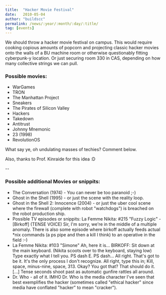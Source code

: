 ```yaml
---
title:  "Hacker Movie Festival"
date:   2010-05-04
author: "buildscc"
permalink: /news/:year/:month/:day/:title/
tag: [events]
---
```


We should throw a hacker movie festival on campus. This would require cooking copious amounts of popcorn and projecting classic hacker movies onto the walls of a BU machine room or otherwise questionably fitting cyberpunk-y location. Or just securing room 330 in CAS, depending on how many collective strings we can pull.

### Possible movies:

- WarGames
- TRON
- The Manhattan Project
- Sneakers
- The Pirates of Silicon Valley
- Hackers
- Takedown
- Antitrust
- Johnny Mnemonic
- 23 (1998)
- RevolutionOS

What say ye, oh undulating masses of techies? Comment below.

Also, thanks to Prof. Kinraide for this idea :D

--

### Possible additional Movies or snippits:

- The Conversation (1974) - You can never be too paranoid ;-)
- Ghost in the Shell (1995) - or just the scene with the reality loop.
- Ghost in the Shell 2: Innocence (2004) - or just the uber cool scene where the firewall (complete with robot "watchdogs") is breached on the robot production ship.
- Possible TV episodes or snippits: La Femme Nikita: #215 "Fuzzy Logic" - [Birkoff] (TENSE VOICE) Sir, I'm sorry, we're in the middle of a multiple anomaly. There is also some episode where birkoff actually feeds actual *nix commands (a ps pipe and then a kill I think) to an operative in the field :-)
- La Femme Nikita: #103 "Simone" Ah, here it is... BIRKOFF: Sit down at the main keyboard. (Nikita scoots over to the keyboard, staying low) Type exactly what I tell you. PS dash E. PS dash… All right. That's got to be it. It's the only process I don't recognize. All right, type this in; Kill, space, minus-nine, space, 313. Okay? You got that? That should do it. [...] Tense seconds shoot past as automatic gunfire rattles all around.
- Dr. Who - all of it. IMHO Dr. Who is the media character I've seen that best exemplifies the hacker (sometimes called "ethical hacker" since media have conflated "hacker" to mean "cracker").